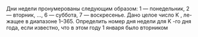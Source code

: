  Дни недели пронумерованы следующим образом: 1 — понедельник,
 2 — вторник, ..., 6 — суббота, 7 — воскресенье. Дано целое число K , ле-
 жащее в диапазоне 1–365. Определить номер дня недели для K -го дня года,
 если известно, что в этом году 1 января было вторником
